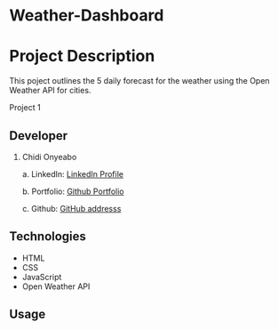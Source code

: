 # Weather-Dashboard
# Project Description
This poject outlines the 5 daily forecast for the weather using the Open Weather API for cities.

Project 1
## Developer
     

1. Chidi Onyeabo

    a. LinkedIn:   [LinkedIn Profile](http://linkedin.com/in/franklin-onyeabo-b168631a1)

    b. Portfolio:  [Github Portfolio](http://fonyeabo12.github.io/)

    c. Github:     [GitHub addresss](http://github.com/fonyeabo12)

 
## Technologies
* HTML
* CSS
* JavaScript
* Open Weather API

## Usage





